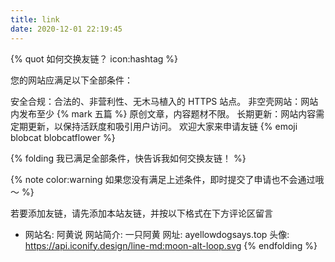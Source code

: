 ```yaml
---
title: link
date: 2020-12-01 22:19:45
---
```

<div id="friend-content" class="friend-content"></div>
<link rel="stylesheet" href="https://unpkg.com/qexo-friends/friends.css"/>
<script src="https://unpkg.com/qexo-friends/Stellar/friends.js"></script>
<script>loadQexoFriends("friend-content", "https://manage.ayellowdogsays.top")</script>

{% quot 如何交换友链？ icon:hashtag %}

您的网站应满足以下全部条件：

安全合规：合法的、非营利性、无木马植入的 HTTPS 站点。
非空壳网站：网站内发布至少 {% mark 五篇 %} 原创文章，内容题材不限。
长期更新：网站内容需定期更新，以保持活跃度和吸引用户访问。
欢迎大家来申请友链 {% emoji blobcat blobcatflower %}

{% folding 我已满足全部条件，快告诉我如何交换友链！ %}

{% note color:warning 如果您没有满足上述条件，即时提交了申请也不会通过哦～ %}
<div id="friends-api"></div>
<script src="https://unpkg.com/qexo-friends/friends-api.js"></script>
<script>qexo_friend_api("friends-api","https://manage.ayellowdogsays.top");</script>
若要添加友链，请先添加本站友链，并按以下格式在下方评论区留言

- 网站名: 阿黄说
  网站简介: 一只阿黄
  网址: ayellowdogsays.top
  头像: https://api.iconify.design/line-md:moon-alt-loop.svg
{% endfolding %}
